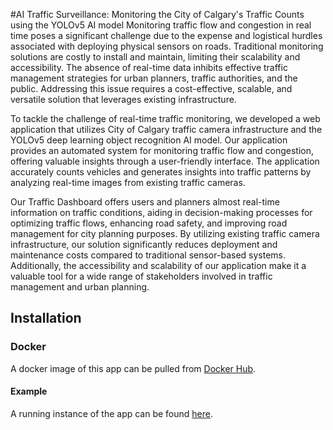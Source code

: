 #AI Traffic Surveillance: Monitoring the City of Calgary's Traffic Counts using the YOLOv5 AI model
Monitoring traffic flow and congestion in real time poses a significant challenge due to
the expense and logistical hurdles associated with deploying physical sensors on roads.
Traditional monitoring solutions are costly to install and maintain, limiting their scalability and
accessibility. The absence of real-time data inhibits effective traffic management strategies for
urban planners, traffic authorities, and the public. Addressing this issue requires a cost-effective,
scalable, and versatile solution that leverages existing infrastructure.

To tackle the challenge of real-time traffic monitoring, we developed a web application
that utilizes City of Calgary traffic camera infrastructure and the YOLOv5 deep learning object recognition AI model.
Our application provides an automated system for monitoring traffic flow and congestion, offering valuable insights
through a user-friendly interface. The application accurately counts vehicles and generates insights into traffic
patterns by analyzing real-time images from existing traffic cameras.

Our Traffic Dashboard offers users and planners almost real-time information on traffic
conditions, aiding in decision-making processes for optimizing traffic flows, enhancing road
safety, and improving road management for city planning purposes. By utilizing existing traffic
camera infrastructure, our solution significantly reduces deployment and maintenance costs
compared to traditional sensor-based systems. Additionally, the accessibility and scalability of
our application make it a valuable tool for a wide range of stakeholders involved in traffic
management and urban planning.

## Installation

### Docker
A docker image of this app can be pulled from [Docker Hub](https://hub.docker.com/repository/docker/dswede43/calgary_traffic/general).

#### Example
A running instance of the app can be found [here](https://calgarytraffic.stratz.me).